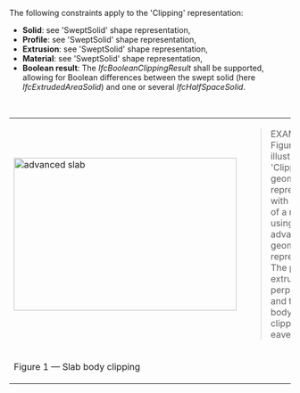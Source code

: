 The following constraints apply to the 'Clipping' representation:

* **Solid**: see 'SweptSolid' shape representation,
* **Profile**:&nbsp;see 'SweptSolid' shape representation,
* **Extrusion**:&nbsp;see 'SweptSolid' shape representation,
* **Material**:&nbsp;see 'SweptSolid' shape representation,
* **Boolean result**: The _IfcBooleanClippingResult_ shall be supported, allowing for Boolean differences between the swept solid (here _IfcExtrudedAreaSolid_) and one or several _IfcHalfSpaceSolid_.

&nbsp;

<table>

 <tr>
  <td><img src="../../../figures/ifcslab_advanced-layout1.gif" alt="advanced slab" border="0" height="274" width="399"></td>
  <td>

<blockquote class="example">EXAMPLE&nbsp; Figure 1 illustrates a 'Clipping' geometric representation with definition of a roof slab using advanced geometric representation. The profile is extruded non-perpendicular and the slab body is clipped at the eave.</blockquote>

</td>
 </tr>

 <tr>
  <td><p class="figure">Figure 1 &mdash; Slab body clipping</p></td>
  <td>&nbsp;</td>
 </tr>

</table>